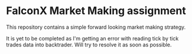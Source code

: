 # FalconX Market Making assignment
This repository contains a simple forward looking market making strategy.

It is yet to be completed as I'm getting an error with reading tick by tick trades data into backtrader. Will try to resolve it as soon as possible.
